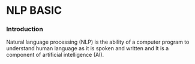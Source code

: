 # NLP BASIC
### Introduction 

Natural language processing (NLP) is the ability of a computer program to understand human language as it is spoken and written and It is a component of artificial intelligence (AI).


